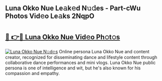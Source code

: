 ## Luna Okko Nue Le𝚊k𝚎d N𝚞𝚍es - Part-cWu Photos Vid𝚎o Le𝚊ks 2NqpO

# <h2><a href="http://fbau67i.evod.top/?m=Luna+Okko+Nue">🔗 👉🔴 Luna Okko Nue Vid𝚎o Ph𝚘t𝚘s</a></h2>

[![Luna Okko Nue N𝚞d𝚎s](https://i.imgur.com/8V9OHl7.gif)](http://fbau67i.evod.top/?m=Luna+Okko+Nue)
Online persona Luna Okko Nue and content creator, recognized for disseminating dance and lifestyle content through collaborative dance performances and mini vlogs. Luna Okko Nue public persona is one of intelligence and wit, but he's also known for his compassion and empathy. 
